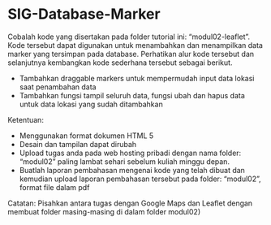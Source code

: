 # SIG-Database-Marker

Cobalah kode yang disertakan pada folder tutorial ini: “modul02-leaflet”. Kode tersebut dapat digunakan untuk menambahkan dan menampilkan data marker yang tersimpan pada database. Perhatikan alur kode tersebut dan selanjutnya kembangkan kode sederhana tersebut sebagai berikut.

- Tambahkan draggable markers untuk mempermudah input data lokasi saat penambahan data
- Tambahkan fungsi tampil seluruh data, fungsi ubah dan hapus data untuk data lokasi yang sudah ditambahkan

Ketentuan:
- Menggunakan format dokumen HTML 5
- Desain dan tampilan dapat dirubah
- Upload tugas anda pada web hosting pribadi dengan nama folder: “modul02” paling lambat sehari sebelum kuliah minggu depan.
- Buatlah laporan pembahasan mengenai kode yang telah dibuat dan kemudian upload laporan pembahasan tersebut pada folder: “modul02”, format file dalam pdf

Catatan: 
Pisahkan antara tugas dengan Google Maps dan Leaflet dengan membuat folder masing-masing di dalam folder modul02)
